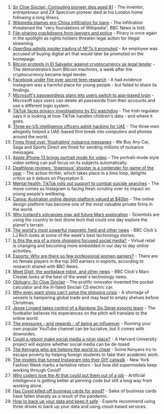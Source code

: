 1. [Sir Clive Sinclair: Computing pioneer dies aged 81](https://www.bbc.co.uk/news/uk-58587521?at_medium=RSS&at_campaign=KARANGA) - The inventor, entrepreneur and ZX Spectrum pioneer died at his London home following a long illness.
2. [Wikipedia blames pro-China infiltration for bans](https://www.bbc.co.uk/news/technology-58559412?at_medium=RSS&at_campaign=KARANGA) - The infiltration threatened the "very foundations of Wikipedia", BBC News is told.
3. [File-sharing crackdowns from lawyers and police](https://www.bbc.co.uk/news/technology-58583601?at_medium=RSS&at_campaign=KARANGA) - Piracy is once again in the spotlight as rights holders threaten legal action for illegal streaming.
4. [OpenSea admits insider trading of NFTs it promoted](https://www.bbc.co.uk/news/technology-58585342?at_medium=RSS&at_campaign=KARANGA) - An employee was accused of buying digital art that would later be promoted on the homepage.
5. [Bitcoin protests in El Salvador against cryptocurrency as legal tender](https://www.bbc.co.uk/news/world-latin-america-58579415?at_medium=RSS&at_campaign=KARANGA) - The demonstrators burn Bitcoin machines, a week after the cryptocurrency became legal tender.
6. [Facebook under fire over secret teen research](https://www.bbc.co.uk/news/technology-58570353?at_medium=RSS&at_campaign=KARANGA) - It had evidence Instagram was a harmful place for young people - but failed to share its findings.
7. [Microsoft's passwordless plans lets users switch to app-based login](https://www.bbc.co.uk/news/technology-58575954?at_medium=RSS&at_campaign=KARANGA) - Microsoft says users can delete all passwords from their accounts and use a different login system.
8. [TikTok faces privacy investigations by EU watchdog](https://www.bbc.co.uk/news/technology-58573049?at_medium=RSS&at_campaign=KARANGA) - The Irish regulator says it is looking at how TikTok handles children's data - and where it goes.
9. [Three ex-US intelligence officers admit hacking for UAE](https://www.bbc.co.uk/news/world-middle-east-58558690?at_medium=RSS&at_campaign=KARANGA) - The three men allegedly helped a UAE-based firm break into computers and phones around the world.
10. [Firms fined over 'frustrating' nuisance messages](https://www.bbc.co.uk/news/business-58564072?at_medium=RSS&at_campaign=KARANGA) - We Buy Any Car, Saga and Sports Direct are fined for sending millions of nuisance messages.
11. [Apple iPhone 13 brings portrait mode for video](https://www.bbc.co.uk/news/technology-58560011?at_medium=RSS&at_campaign=KARANGA) - The portrait-mode style video setting can pull focus on its subjects automatically.
12. [Deathloop reviews: 'Ingenious' shooter is a contender for game of the year](https://www.bbc.co.uk/news/entertainment-arts-58571363?at_medium=RSS&at_campaign=KARANGA) - The action thriller, which takes place in a time loop, delights critics as it debuts on Playstation 5.
13. [Mental health: TikTok rolls out support to combat suicide searches](https://www.bbc.co.uk/news/business-58567192?at_medium=RSS&at_campaign=KARANGA) - The move comes as Instagram is facing fresh scrutiny over its impact on young people's wellbeing.
14. [Canva: Australian online design platform valued at $40bn](https://www.bbc.co.uk/news/world-australia-58567722?at_medium=RSS&at_campaign=KARANGA) - The online design platform has become one of the most valuable private firms in the world.
15. [Why Iceland’s volcanoes may aid future Mars exploration](https://www.bbc.co.uk/news/technology-58104819?at_medium=RSS&at_campaign=KARANGA) - Scientists are using the country to test drone tech that could one day explore the planet's terrain.
16. [The world's most powerful magnetic field and other news](https://www.bbc.co.uk/news/technology-58549529?at_medium=RSS&at_campaign=KARANGA) - BBC Click's LJ Rich looks at some of the week's best technology stories.
17. [Is this the era of a more shopping focused social media?](https://www.bbc.co.uk/news/technology-57989365?at_medium=RSS&at_campaign=KARANGA) - Virtual retail is changing and becoming more embedded in our day to day online activities.
18. [Esports: Why are there so few professional women gamers?](https://www.bbc.co.uk/news/technology-58466374?at_medium=RSS&at_campaign=KARANGA) - There are no female players in the top 300 earners in esports, according to research shared with BBC News.
19. [Meet Digit, the workplace robot, and other news](https://www.bbc.co.uk/news/technology-58438225?at_medium=RSS&at_campaign=KARANGA) - BBC Click's Marc Cieslak looks at the best of the week's technology news.
20. [Obituary: Sir Clive Sinclair](https://www.bbc.co.uk/news/science-environment-29985976?at_medium=RSS&at_campaign=KARANGA) - The prolific innovator invented the pocket calculator and the ill-fated Sinclair C5 electric car.
21. [Why even giant ships can't solve the shipping crisis](https://www.bbc.co.uk/news/business-58479148?at_medium=RSS&at_campaign=KARANGA) - A shortage of vessels is hampering global trade and may lead to empty shelves before Christmas.
22. [Jesse Lingard takes control of a Rainbow Six Siege esports team](https://www.bbc.co.uk/news/newsbeat-58507739?at_medium=RSS&at_campaign=KARANGA) - The footballer believes his experiences on the pitch will translate to the online world.
23. [The pressures - and rewards - of being an influencer](https://www.bbc.co.uk/news/business-58487905?at_medium=RSS&at_campaign=KARANGA) - Running your own popular YouTube channel can be lucrative, but it comes with downsides.
24. [Could a reboot make social media a nicer place?](https://www.bbc.co.uk/news/business-58501172?at_medium=RSS&at_campaign=KARANGA) - A Harvard University project will explore whether social media can be de-toxed
25. [The Kenyans who are helping the world to cheat](https://www.bbc.co.uk/news/blogs-trending-58465189?at_medium=RSS&at_campaign=KARANGA) - Some Kenyans try to escape poverty by helping foreign students to fake their academic work.
26. [The models that turned Instagram into their DIY catwalk](https://www.bbc.co.uk/news/business-58474185?at_medium=RSS&at_campaign=KARANGA) - New York Fashion Week marks a tentative return - but how did supermodels keep working through Covid?
27. [Why coders love the AI that could put them out of a job](https://www.bbc.co.uk/news/business-57914432?at_medium=RSS&at_campaign=KARANGA) - Artificial intelligence is getting better at penning code but still a long way from working alone.
28. [Has Covid killed off business cards for good?](https://www.bbc.co.uk/news/business-58419842?at_medium=RSS&at_campaign=KARANGA) - Sales of business cards have fallen sharply as a result of the pandemic.
29. [How to back up your data and keep it safe](https://www.bbc.co.uk/news/business-58050387?at_medium=RSS&at_campaign=KARANGA) - Experts recommend using three drives to back up your data and using cloud-based services.
